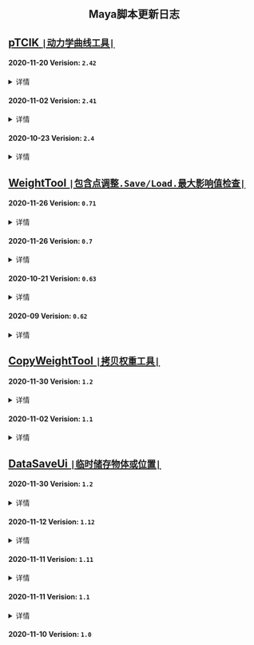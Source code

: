<h2 align="center"> Maya脚本更新日志 </h2>

<h3 align="center">  </h3>
<p align="center">

## [pTCIK `|动力学曲线工具|`](https://github.com/BlackC-Y/LearnCode/blob/LearnFlow/Maya_plugin/pTCIK.py)

#### 2020-11-20  Verision: `2.42`
<details>
<summary>详情</summary>
<pre>
1.Fix: 提取曲线时, 尝试居中对齐会报错
</pre>
</details>

#### 2020-11-02  Verision: `2.41`
<details>
<summary>详情</summary>
<pre>
1.精简多余代码
2.Fix: Maya2016的Ui支持问题
3.Fix: 生成后直接删除控制器, 不能再次运行的问题
</pre>
</details>

#### 2020-10-23  Verision: `2.4`
<details>
<summary>详情</summary>
<pre>
1.优化了窗口生成的方式, 又学了一招
2.UI微调
3.增加由骨骼控制曲线的选项
4.整合了创建流程. 但流程过长貌似不是好事, 模块化会更好一些??
5.选择控制器功能优化
6.根据新的创建选项，重写了整理函数
7.Fix: 在关掉动力学时创建曲线, 不生成shape的问题
8.Note: 不能用PointOnCurveInfo替换运动路径, 没有方向的输出
</pre>
</details>


## [WeightTool `|包含点调整.Save/Load.最大影响值检查|`](https://github.com/BlackC-Y/LearnCode/blob/LearnFlow/Maya_plugin/WeightTool.py)

#### 2020-11-26  Verision: `0.71`
<details>
<summary>详情</summary>
<pre>
1.Fix: 晶格、曲线、曲面的权重调整功能修复
2.Fix: 使用api Load点权重时，权重完成了点还在循环判断，会报错
</pre>
</details>

#### 2020-11-26  Verision: `0.7`
<details>
<summary>详情</summary>
<pre>
1.增加了api处理权重功能, 但默认使用Mel
2.使用并集、差集优化循环处理方式
3.修改文件选择窗口的实现方式
4.减小Save功能的权重精度, 控制在小数点后4位
5.使用重蒙皮时, 更新初始的绑定Pose
6.Fix: 刷新时选择中有transform, 不能获取权重的报错
7.Fix: 在空白处右键菜单获取物体为空, 导致的报错
8.Fix: Save点权重时因为缺少物体而报错
9.Fix: Load权重时因为有权重锁, 可能导致设置权重失败
</pre>
</details>
    
#### 2020-10-21  Verision: `0.63`
<details>
<summary>详情</summary>
<pre>
1.骨骼列表实现层级或平铺, 0权重显示过滤
2.WeightCheckTool: Load性能优化
3.WeightCheckTool: Select逻辑修改
</pre>
</details>
    
#### 2020-09  Verision: `0.62`
<details>
<summary>详情</summary>
<pre>
1.骨骼列表刷新优化, 刷新权重注释, 不更改列表本身
</pre>
</details>
    
    
## [CopyWeightTool `|拷贝权重工具|`](https://github.com/BlackC-Y/LearnCode/blob/LearnFlow/Maya_plugin/CopyWeightTool.py)

#### 2020-11-30  Verision: `1.2`
<details>
<summary>详情</summary>
<pre>
1.更改数据读取方式, 不再使用Py的eval, 可能导致Maya发生循环错误
</pre>
</details>

#### 2020-11-02  Verision: `1.1`
<details>
<summary>详情</summary>
<pre>
1.在拷贝时保留权重锁
2.Fix: 一个不能运行的小问题
</pre>
</details>

## [DataSaveUi `|临时储存物体或位置|`](https://github.com/BlackC-Y/LearnCode/blob/LearnFlow/Maya_plugin/DataSaveUi.py)

#### 2020-11-30  Verision: `1.2`
<details>
<summary>详情</summary>
<pre>
1.更改数据读取方式, 不再使用Py的eval, 可能导致Maya发生循环错误
2.Fix: 获取位置时, 选择为空没有及时停止脚本
</pre>
</details>

#### 2020-11-12  Verision: `1.12`
<details>
<summary>详情</summary>
<pre>
1.Fix: Get位置时会出现很大的偏移, 全部使用约束定位, 命令对空间的转换有问题
</pre>
</details>
    
#### 2020-11-11  Verision: `1.11`
<details>
<summary>详情</summary>
<pre>
1.Fix: 临时物体没删除
2.Fix: Get位置时会出现很大的偏移
</pre>
</details>
    
#### 2020-11-11  Verision: `1.1`
<details>
<summary>详情</summary>
<pre>
1.增加所选物体中心位置的储存
2.Fix: Get时的判断逻辑
</pre>
</details>
    
#### 2020-11-10  Verision: `1.0`

